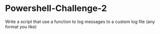 # Powershell-Challenge-2
Write a script that use a function to log messages to a custom log file (any format you like)

